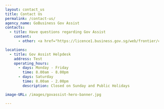 ```yaml
---
layout: contact_us
title: Contact Us
permalink: /contact-us/
agency_name: GoBusiness Gov Assist
contacts:
  - title: Have questions regarding Gov Assist
    content:
      - other: <a href="https://licence1.business.gov.sg/web/frontier/contact-us" target="_blank">Go to Helpdesk</a>

locations:
  - title: Gov Assist Helpdesk
    address: Test
    operating_hours:
      - days: Monday - Friday
        time: 8.00am - 8.00pm
      - days: Saturday
        time: 8.00am - 2.00pm
        description: Closed on Sunday and Public Holidays

image-URL: /images/govassist-hero-banner.jpg

---
```

